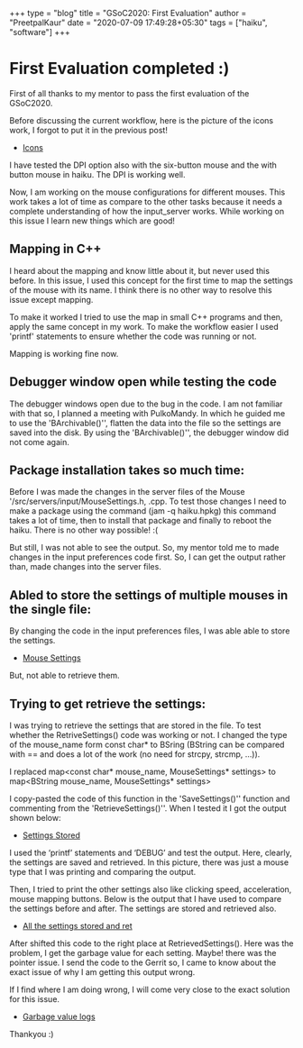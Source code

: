 +++
type = "blog"
title = "GSoC2020: First Evaluation"
author = "PreetpalKaur"
date = "2020-07-09 17:49:28+05:30"
tags = ["haiku", "software"]
+++

# First Evaluation completed :)

First of all thanks to my mentor to pass the first evaluation of the GSoC2020.


Before discussing the current workflow, here is the picture of the icons work, I forgot to put it in the previous post!


* [Icons](https://drive.google.com/file/d/10-kJdE4G0rGWiPZi4rudt4Vy1sOb6vRS/view?usp=sharing)


I have tested the DPI option also with the six-button mouse and the with button mouse in haiku. The DPI is working well.

Now, I am working on the mouse configurations for different mouses. This work takes a lot of time as compare to the other tasks because it needs a complete understanding of how the input_server works. While working on this issue I learn new things which are good!


## Mapping in C++


I heard about the mapping and know little about it, but never used this before. In this issue, I used this concept for the first time to map the settings of the mouse with its name. I think there is no other way to resolve this issue except mapping.

To make it worked I tried to use the map in small C++ programs and then, apply the same concept in my work. To make the workflow easier I used 'printf' statements to ensure whether the code was running or not.


Mapping is working fine now.


## Debugger window open while testing the code


The debugger windows open due to the bug in the code. I am not familiar with that so, I planned a meeting with PulkoMandy. In which he guided me to use the 'BArchivable()'', flatten the data into the file so the settings are saved into the disk. By using the 'BArchivable()'', the debugger window did not come again.


## Package installation takes so much time:


Before I was made the changes in the server files of the Mouse '/src/servers/input/MouseSettings.h, .cpp. To test those changes I need to make a package using the command (jam -q haiku.hpkg) this command takes a lot of time, then to install that package and finally to reboot the haiku. There is no other way possible! :(


But still, I was not able to see the output. So, my mentor told me to made changes in the input preferences code first. So, I can get the output rather than, made changes into the server files.


## Abled to store the settings of multiple mouses in the single file:


By changing the code in the input preferences files, I was able able to store the settings.

* [Mouse Settings](https://drive.google.com/file/d/16Mkw8k7tpuu1VE91xGnx-95NzRJuuUAu/view?usp=sharing)


But, not able to retrieve them.


## Trying to get retrieve the settings:


I was trying to retrieve the settings that are stored in the file. To test whether the RetriveSettings() code was working or not. I changed the type of the mouse_name form const char* to BSring (BString can be compared with == and does a lot of the work (no need for strcpy, strcmp, …)).

I replaced map<const char* mouse_name, MouseSettings* settings> to map<BString mouse_name, MouseSettings* settings>

I copy-pasted the code of this function in the 'SaveSettings()'' function and commenting from the 'RetrieveSettings()''. When I tested it I got the output shown below:

* [Settings Stored](https://drive.google.com/file/d/1-SAQNfBJoS05Bs7LKJuxEt4v2FS1voCl/view?usp=sharing)

I used the ‘printf’ statements and ‘DEBUG’ and test the output. Here, clearly, the settings are saved and retrieved. In this picture, there was just a mouse type that I was printing and comparing the output.

Then, I tried to print the other settings also like clicking speed, acceleration, mouse mapping buttons. Below is the output that I have used to compare the settings before and after. The settings are stored and retrieved also.

* [All the settings stored and ret](https://drive.google.com/file/d/1kXeNHycsFqmy9Lp7xcBmMCCbdjqpKj4o/view?usp=sharing)

After shifted this code to the right place at RetrievedSettings(). Here was the problem, I get the garbage value for each setting. Maybe! there was the pointer issue. I send the code to the Gerrit so, I came to know about the exact issue of why I am getting this output wrong.

If I find where I am doing wrong, I will come very close to the exact solution for this issue.

* [Garbage value logs](https://paste.ubuntu.com/p/bF6Vz4mHVz/)

Thankyou :)
